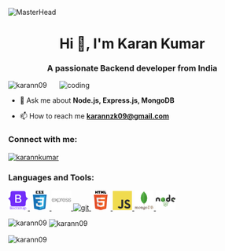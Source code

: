![MasterHead](https://i.pinimg.com/originals/0f/25/e4/0f25e4668c1c7740b5ed41835339d67f.gif)
<h1 align="center">Hi 👋, I'm Karan Kumar</h1>
<h3 align="center">A passionate Backend developer from India</h3>
<img align="right" alt="coding" width="400" src="https://dresma.ai/wp-content/uploads/2022/01/Back-End-Developer-Node-JS-1.gif">

<p align="left"> <img src="https://komarev.com/ghpvc/?username=karann09&label=Profile%20views&color=0e75b6&style=flat" alt="karann09" /> </p>

- 💬 Ask me about **Node.js, Express.js, MongoDB**

- 📫 How to reach me **karannzk09@gmail.com**

<h3 align="left">Connect with me:</h3>
<p align="left">
<a href="https://linkedin.com/in/karannkumar" target="blank"><img align="center" src="https://raw.githubusercontent.com/rahuldkjain/github-profile-readme-generator/master/src/images/icons/Social/linked-in-alt.svg" alt="karannkumar" height="30" width="40" /></a>
</p>

<h3 align="left">Languages and Tools:</h3>
<p align="left"> <a href="https://getbootstrap.com" target="_blank" rel="noreferrer"> <img src="https://raw.githubusercontent.com/devicons/devicon/master/icons/bootstrap/bootstrap-plain-wordmark.svg" alt="bootstrap" width="40" height="40"/> </a> <a href="https://www.w3schools.com/css/" target="_blank" rel="noreferrer"> <img src="https://raw.githubusercontent.com/devicons/devicon/master/icons/css3/css3-original-wordmark.svg" alt="css3" width="40" height="40"/> </a> <a href="https://expressjs.com" target="_blank" rel="noreferrer"> <img src="https://raw.githubusercontent.com/devicons/devicon/master/icons/express/express-original-wordmark.svg" alt="express" width="40" height="40"/> </a> <a href="https://git-scm.com/" target="_blank" rel="noreferrer"> <img src="https://www.vectorlogo.zone/logos/git-scm/git-scm-icon.svg" alt="git" width="40" height="40"/> </a> <a href="https://www.w3.org/html/" target="_blank" rel="noreferrer"> <img src="https://raw.githubusercontent.com/devicons/devicon/master/icons/html5/html5-original-wordmark.svg" alt="html5" width="40" height="40"/> </a> <a href="https://developer.mozilla.org/en-US/docs/Web/JavaScript" target="_blank" rel="noreferrer"> <img src="https://raw.githubusercontent.com/devicons/devicon/master/icons/javascript/javascript-original.svg" alt="javascript" width="40" height="40"/> </a> <a href="https://www.mongodb.com/" target="_blank" rel="noreferrer"> <img src="https://raw.githubusercontent.com/devicons/devicon/master/icons/mongodb/mongodb-original-wordmark.svg" alt="mongodb" width="40" height="40"/> </a> <a href="https://nodejs.org" target="_blank" rel="noreferrer"> <img src="https://raw.githubusercontent.com/devicons/devicon/master/icons/nodejs/nodejs-original-wordmark.svg" alt="nodejs" width="40" height="40"/> </a> </p>

<p><img align="left" src="https://github-readme-stats.vercel.app/api/top-langs?username=karann09&show_icons=true&locale=en&layout=compact" alt="karann09" /></p>

<p>&nbsp;<img align="center" src="https://github-readme-stats.vercel.app/api?username=karann09&show_icons=true&locale=en" alt="karann09" /></p>
<p><img align="center" src="https://github-readme-streak-stats.herokuapp.com/?user=karann09&" alt="karann09" /></p>
